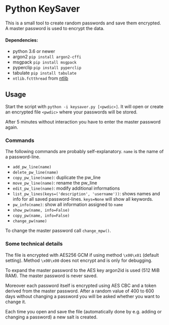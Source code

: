 # Python KeySaver

This is a small tool to create random passwords and save them encrypted.
A master password is used to encrypt the data.


#### Dependencies:

- python 3.6 or newer
- argon2 `pip install argon2-cffi`
- msgpack `pip install msgpack`
- pyperclip `pip install pyperclip`
- tabulate `pip install tabulate`
- `ntlib.fctthread` from [ntlib](https://github.com/lugino-emeritus/py-ntlib)


## Usage

Start the script with `python -i keysaver.py [<pwdic>]`. It will open or create an encrypted file `<pwdic>` where your passwords will be stored.

After 5 minutes without interaction you have to enter the master password again.


### Commands

The following commands are probably self-explanatory. `name` is the name of a password-line.

- `add_pw_line(name)`
- `delete_pw_line(name)`
- `copy_pw_line(name)`: duplicate the pw_line
- `move_pw_line(name)`: rename the pw_line
- `edit_pw_line(name)`: modify additional informations
- `list_pw_lines(keys=('description', 'username'))`: shows names and info for all saved password-lines. `keys=None` will show all keywords.
- `pw_info(name)`: show all information assigned to `name`
- `show_pw(name, info=False)`
- `copy_pw(name, info=False)`
- `change_pw(name)`

To change the master password call `change_mpw()`.


### Some technical details

The file is encrypted with AES256 GCM if using method `\x00\x01` (default setting). Method `\x00\x00` does not encrypt and is only for debugging.

To expand the master password to the AES key argon2id is used (512 MiB RAM). The master password is never saved.

Moreover each password itself is encrypted using AES CBC and a token derived from the master password. After a random value of 400 to 600 days without changing a password you will be asked whether you want to change it.

Each time you open and save the file (automatically done by e.g. adding or changing a password) a new salt is created.
